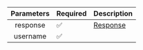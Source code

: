 |  Parameters  | Required           | Description             |
|:------------:|--------------------|-------------------------|
|   response   | :white_check_mark: | [Response](Response.md) |
|   username   | :white_check_mark: |                         |